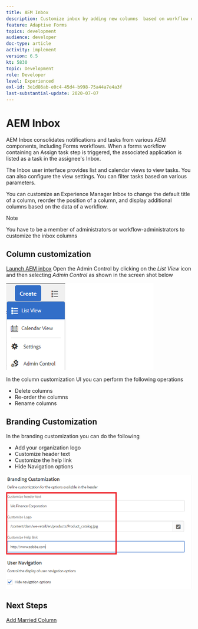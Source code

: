 ```yaml
---
title: AEM Inbox
description: Customize inbox by adding new columns  based on workflow data
feature: Adaptive Forms
topics: development
audience: developer
doc-type: article
activity: implement
version: 6.5
kt: 5830
topic: Development
role: Developer
level: Experienced
exl-id: 3e1d86ab-e0c4-45d4-b998-75a44a7e4a3f
last-substantial-update: 2020-07-07
---
```

# AEM Inbox

AEM Inbox consolidates notifications and tasks from various AEM components, including Forms workflows. When a forms workflow containing an Assign task step is triggered, the associated application is listed as a task in the assignee's Inbox.

The Inbox user interface provides list and calendar views to view tasks. You can also configure the view settings. You can filter tasks based on various parameters.
 
You can customize an Experience Manager Inbox to change the default title of a column, reorder the position of a column, and display additional columns based on the data of a workflow.

>[!NOTE]
>
>You have to be a member of administrators or workflow-administrators to customize the inbox columns

## Column customization

[Launch AEM inbox](http://localhost:4502/aem/inbox)
Open the Admin Control by clicking on the _List View_ icon and then selecting _Admin Control_ as shown in the screen shot below

![admin-control](assets/open-customization.png)

In the column customization UI you can perform the following operations

* Delete columns
* Re-order the columns
* Rename columns

## Branding Customization

In the branding customization you can do the following

* Add your organization logo
* Customize header text
* Customize the help link
* Hide Navigation options

![inbox-branding](assets/branding-customization.PNG)

## Next Steps

[Add Married Column](./add-married-column.md)
